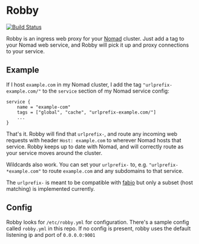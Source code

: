 # Robby

[![Build Status](https://travis-ci.com/knusbaum/robby.svg?branch=master)](https://travis-ci.com/knusbaum/robby)

Robby is an ingress web proxy for your [Nomad](https://www.nomadproject.io/) cluster.
Just add a tag to your Nomad web service, and Robby will pick it up and proxy connections to your service.

## Example

If I host `example.com` in my Nomad cluster, I add the tag `"urlprefix-example.com/"` to the `service` section
of my Nomad service config:
```
service {
    name = "example-com"
    tags = ["global", "cache", "urlprefix-example.com/"]
    ...
}
```

That's it. Robby will find that `urlprefix-`, and route any incoming web requests with header `Host: example.com` to wherever Nomad hosts that service. Robby keeps up to date with Nomad, and will correctly route as your service moves around the cluster.

Wildcards also work. You can set your `urlprefix-` to, e.g. `"urlprefix-*example.com"` to route `example.com` and any subdomains to that service.

The `urlprefix-` is meant to be compatible with [fabio](https://github.com/fabiolb/fabio) but only a subset (host matching) is implemented currently.


## Config
Robby looks for `/etc/robby.yml` for configuration. There's a sample config called `robby.yml` in this repo.
If no config is present, robby uses the default listening ip and port of `0.0.0.0:9001`